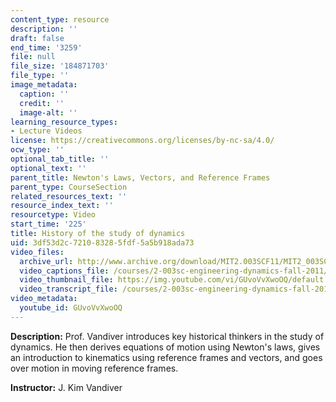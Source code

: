 ```yaml
---
content_type: resource
description: ''
draft: false
end_time: '3259'
file: null
file_size: '184871703'
file_type: ''
image_metadata:
  caption: ''
  credit: ''
  image-alt: ''
learning_resource_types:
- Lecture Videos
license: https://creativecommons.org/licenses/by-nc-sa/4.0/
ocw_type: ''
optional_tab_title: ''
optional_text: ''
parent_title: Newton's Laws, Vectors, and Reference Frames
parent_type: CourseSection
related_resources_text: ''
resource_index_text: ''
resourcetype: Video
start_time: '225'
title: History of the study of dynamics
uid: 3df53d2c-7210-8328-5fdf-5a5b918ada73
video_files:
  archive_url: http://www.archive.org/download/MIT2.003SCF11/MIT2_003SCF11_lec01_300k.mp4
  video_captions_file: /courses/2-003sc-engineering-dynamics-fall-2011/63e6fd5726c85eaf92c98ae4f49904e1_GUvoVvXwoOQ.vtt
  video_thumbnail_file: https://img.youtube.com/vi/GUvoVvXwoOQ/default.jpg
  video_transcript_file: /courses/2-003sc-engineering-dynamics-fall-2011/a4faaf286239e6dd47210486b471be81_GUvoVvXwoOQ.pdf
video_metadata:
  youtube_id: GUvoVvXwoOQ
---
```

**Description:** Prof. Vandiver introduces key historical thinkers in the study of dynamics. He then derives equations of motion using Newton's laws, gives an introduction to kinematics using reference frames and vectors, and goes over motion in moving reference frames.

**Instructor:** J. Kim Vandiver